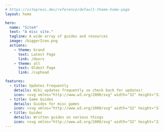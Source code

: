 ```yaml
---
# https://vitepress.dev/reference/default-theme-home-page
layout: home

hero:
  name: "Site4"
  text: "A misc site."
  tagline: A wide array of guides and resources
  image: /biggerIcon.png
  actions:
    - theme: brand
      text: Latest Page
      link: /doors
    - theme: alt
      text: Oldest Page
      link: /cuphead

features:
  - title: Updates Frequently
    details: Wiki updates frequently so check back for updates!
    icon: <svg xmlns="http://www.w3.org/2000/svg" width="32" height="32" viewBox="0 0 24 24"><path fill="currentColor" d="m10.95 13.7l-1.425-1.425q-.3-.3-.7-.3t-.7.3t-.3.713t.3.712l2.125 2.15q.3.3.7.3t.7-.3l4.25-4.25q.3-.3.3-.712t-.3-.713t-.712-.3t-.713.3zM12 22q-1.875 0-3.512-.712t-2.85-1.925t-1.925-2.85T3 13t.713-3.512t1.924-2.85t2.85-1.925T12 4t3.513.713t2.85 1.925t1.925 2.85T21 13t-.712 3.513t-1.925 2.85t-2.85 1.925T12 22M2.05 7.3q-.275-.275-.275-.7t.275-.7L4.9 3.05q.275-.275.7-.275t.7.275t.275.7t-.275.7L3.45 7.3q-.275.275-.7.275t-.7-.275m19.9 0q-.275.275-.7.275t-.7-.275L17.7 4.45q-.275-.275-.275-.7t.275-.7t.7-.275t.7.275l2.85 2.85q.275.275.275.7t-.275.7"/></svg>
  - title: Game Guides
    details: Guides for misc games
    icon: <svg xmlns="http://www.w3.org/2000/svg" width="32" height="32" viewBox="0 0 256 256"><path fill="currentColor" d="M176 112h-24a8 8 0 0 1 0-16h24a8 8 0 0 1 0 16m-72-16h-8v-8a8 8 0 0 0-16 0v8h-8a8 8 0 0 0 0 16h8v8a8 8 0 0 0 16 0v-8h8a8 8 0 0 0 0-16m137.48 104.65a36 36 0 0 1-54.94 4.81c-.12-.12-.24-.24-.35-.37L146.48 160h-37l-39.67 45.09l-.35.37A36.08 36.08 0 0 1 44 216a36 36 0 0 1-35.44-42.25a.7.7 0 0 1 0-.14l16.37-84.09A59.88 59.88 0 0 1 83.89 40H172a60.08 60.08 0 0 1 59 49.25v.18l16.37 84.17a.7.7 0 0 1 0 .14a35.74 35.74 0 0 1-5.89 26.91M172 144a44 44 0 0 0 0-88H83.89a43.9 43.9 0 0 0-43.21 36.37v.13L24.3 176.59A20 20 0 0 0 58 194.3l41.92-47.59a8 8 0 0 1 6-2.71Zm59.7 32.59l-8.74-45A60 60 0 0 1 172 160h-4.2l30.2 34.31a20.09 20.09 0 0 0 17.46 5.39a20 20 0 0 0 16.23-23.11Z"/></svg>
  - title: Guides
    details: Written guides on various things
    icon: <svg xmlns="http://www.w3.org/2000/svg" width="32" height="32" viewBox="0 0 36 36"><path fill="#99AAB5" d="M33 36H4c4 0 3-9 3-9c0-2.209 1.791-15 4-15h21s4 0 4 4v17s0 3-3 3"/><path fill="#CCD6DD" d="M30 33c0 3 3 3 3 3H3s-3 0-3-4V4a4 4 0 0 1 4-4h22a4 4 0 0 1 4 4z"/><path fill="#99AAB5" d="M27 20a1 1 0 0 1-1 1h-8a1 1 0 1 1 0-2h8a1 1 0 0 1 1 1m0-4a1 1 0 0 1-1 1h-8a1 1 0 1 1 0-2h8a1 1 0 0 1 1 1m0-4a1 1 0 0 1-1 1h-8a1 1 0 1 1 0-2h8a1 1 0 0 1 1 1m0 12a1 1 0 0 1-1 1H4a1 1 0 1 1 0-2h22a1 1 0 0 1 1 1m0 4a1 1 0 0 1-1 1H4a1 1 0 1 1 0-2h22a1 1 0 0 1 1 1m0 4a1 1 0 0 1-1 1H4a1 1 0 1 1 0-2h22a1 1 0 0 1 1 1M25 9s2 0 2-2V5s0-2-2-2H5S3 3 3 5v2s0 2 2 2z"/><path fill="#55ACEE" d="M13 21s2 0 2-2v-6s0-2-2-2H5s-2 0-2 2v6s0 2 2 2z"/></svg>
---
```


